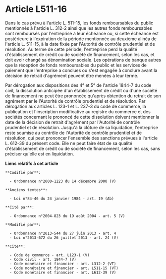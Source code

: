 # Article L511-16

Dans le cas prévu à l'article L. 511-15, les fonds remboursables du public mentionnés à l'article L. 312-2 ainsi que les
autres fonds remboursables sont remboursés par l'entreprise à leur échéance ou, si cette échéance est postérieure à
l'expiration de la période mentionnée au deuxième alinéa de l'article L. 511-15, à la date fixée par l'Autorité de contrôle
prudentiel et de résolution. Au terme de cette période, l'entreprise perd la qualité d'établissement de crédit ou de société
de financement, selon les cas, et doit avoir changé sa dénomination sociale. Les opérations de banque autres que la réception
de fonds remboursables du public et les services de paiement que l'entreprise a conclues ou s'est engagée à conclure avant la
décision de retrait d'agrément peuvent être menées à leur terme. 

Par dérogation aux dispositions des 4° et 5° de l'article 1844-7 du code civil, la dissolution anticipée d'un établissement
de crédit ou d'une société de financement ne peut être prononcée qu'après obtention du retrait de son agrément par le
l'Autorité de contrôle prudentiel et de résolution. Par dérogation aux articles L. 123-1 et L. 237-3 du code de commerce, la
publication et l'inscription modificative au registre du commerce et des sociétés concernant le prononcé de cette dissolution
doivent mentionner la date de la décision de retrait d'agrément par l'Autorité de contrôle prudentiel et de résolution.
Jusqu'à la clôture de sa liquidation, l'entreprise reste soumise au contrôle de l'Autorité de contrôle prudentiel et de
résolution, qui peut prononcer l'ensemble des sanctions prévues à l'article L. 612-39 du présent code. Elle ne peut faire
état de sa qualité d'établissement de crédit ou de société de financement, selon les cas, sans préciser qu'elle est en
liquidation.

**Liens relatifs à cet article**

	**Codifié par**:

	  - Ordonnance n°2000-1223 du 14 décembre 2000 (V)

	**Anciens textes**:

	  - Loi n°84-46 du 24 janvier 1984 - art. 19 (Ab)

	**Cité par**:

	  - Ordonnance n°2004-823 du 19 août 2004 - art. 5 (V)

	**Modifié par**:

	  - Ordonnance n°2013-544 du 27 juin 2013 - art. 4
	  - Loi n°2013-672 du 26 juillet 2013 - art. 24 (V)

	**Cite**:

	  - Code de commerce - art. L123-1 (V)
	  - Code civil - art. 1844-7 (V)
	  - Code monétaire et financier - art. L312-2 (VT)
	  - Code monétaire et financier - art. L511-15 (VT)
	  - Code monétaire et financier - art. L612-39 (V)
